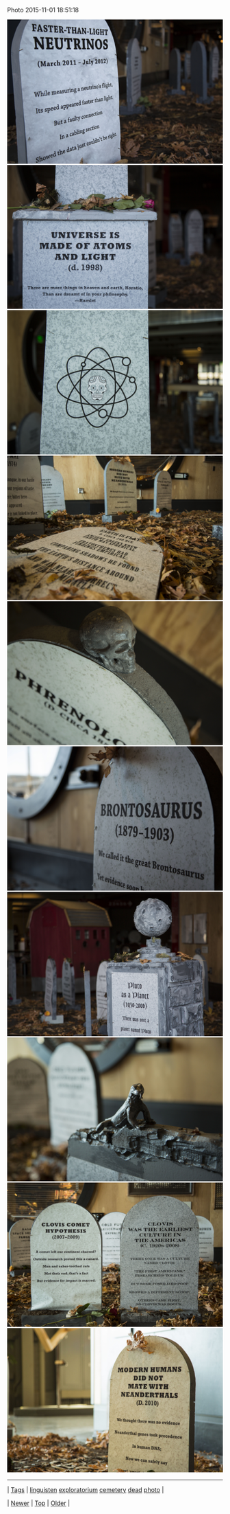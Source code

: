 <!--
title: Photo 2015-11-01 18
date: 2020-06-28T15:27:00.097Z
tags: linguisten, exploratorium, cemetery, dead, photo
-->


Photo 2015-11-01 18:51:18

![](132348699630-0.jpg)
![](132348699630-1.jpg)
![](132348699630-2.jpg)
![](132348699630-3.jpg)
![](132348699630-4.jpg)
![](132348699630-5.jpg)
![](132348699630-6.jpg)
![](132348699630-7.jpg)
![](132348699630-8.jpg)
![](132348699630-9.jpg)

<!--BOTTOM-POST-NAVIGATION-->
---

| [Tags](tags.md) | [linguisten](tag-linguisten.md) [exploratorium](tag-exploratorium.md) [cemetery](tag-cemetery.md) [dead](tag-dead.md) [photo](tag-photo.md) |

| [Newer](132333901520.md) | [Top](index.md) | [Older](132394350552.md) |